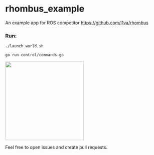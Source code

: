 # rhombus_example

An example app for ROS competitor https://github.com/l1va/rhombus

### Run: 
    ./launch_world.sh
    
    go run control/commands.go 
    
    
<img src="https://raw.githubusercontent.com/l1va/rhombus_example/master/imgs/example.gif" height="250" />


Feel free to open issues and create pull requests.